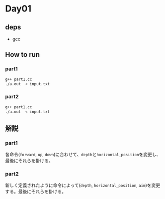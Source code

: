 # Day01

## deps

- gcc

## How to run

### part1

```bash
g++ part1.cc
./a.out  < input.txt
```

### part2

```bash
g++ part1.cc
./a.out  < input.txt
```

## 解説

### part1

各命令(`forward`, `up`, `down`)に合わせて、`depth`と`horizontal_position`を変更し、最後にそれらを掛ける。

### part2

新しく定義されたように命令によって(`depth`, `horizontal_position`, `aim`)を変更する。最後にそれらを掛ける。
